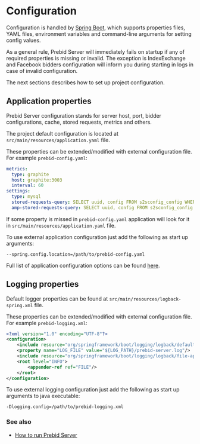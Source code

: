 # Configuration

Configuration is handled by [Spring Boot](https://docs.spring.io/spring-boot/docs/current/reference/html/boot-features-external-config.html), 
which supports properties files, YAML files, environment variables and command-line arguments for setting config values.

As a general rule, Prebid Server will immediately fails on startup if any of required properties is missing or invalid.
The exception is IndexExchange and Facebook bidders configuration will inform you during starting in logs in case of invalid configuration.

The next sections describes how to set up project configuration.

## Application properties

Prebid Server configuration stands for server host, port, bidder configurations, cache, stored requests, metrics and others.

The project default configuration is located at `src/main/resources/application.yaml` file. 

These properties can be extended/modified with external configuration file. 
For example `prebid-config.yaml`:
```yaml
metrics:
  type: graphite
  host: graphite:3003
  interval: 60
settings:
  type: mysql
  stored-requests-query: SELECT uuid, config FROM s2sconfig_config WHERE uuid IN %ID_LIST%
  amp-stored-requests-query: SELECT uuid, config FROM s2sconfig_config WHERE uuid IN %ID_LIST%
```
If some property is missed in `prebid-config.yaml` application will look for it 
in `src/main/resources/application.yaml` file.

To use external application configuration just add the following as start up arguments:
```
--spring.config.location=/path/to/prebid-config.yaml
```

Full list of application configuration options can be found [here](config-app.md).

## Logging properties

Default logger properties can be found at `src/main/resources/logback-spring.xml` file.

These properties can be extended/modified with external configuration file. 
For example `prebid-logging.xml`:
```xml
<?xml version="1.0" encoding="UTF-8"?>
<configuration>
    <include resource="org/springframework/boot/logging/logback/defaults.xml"/>
    <property name="LOG_FILE" value="${LOG_PATH}/prebid-server.log"/>
    <include resource="org/springframework/boot/logging/logback/file-appender.xml"/>
    <root level="INFO">
        <appender-ref ref="FILE"/>
    </root>
</configuration>
```

To use external logging configuration just add the following as start up arguments to java executable:
```
-Dlogging.config=/path/to/prebid-logging.xml
```

### See also

- [How to run Prebid Server](run.md)
